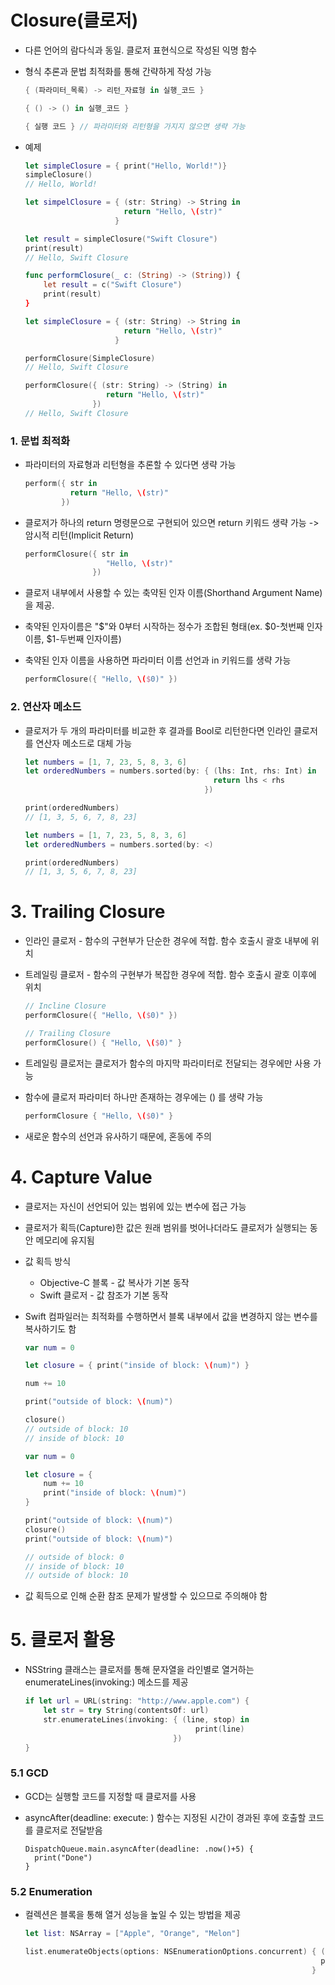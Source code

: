 # Closure(클로저)

- 다른 언어의 람다식과 동일. 클로저 표현식으로 작성된 익명 함수

- 형식 추론과 문법 최적화를 통해 간략하게 작성 가능 

  ```swift
  { (파라미터_목록) -> 리턴_자료형 in 실행_코드 }
  ```
  
  ```swift
  { () -> () in 실행_코드 }
  ```
  
  ```swift
  { 실행 코드 } // 파라미터와 리턴형을 가지지 않으면 생략 가능
  ```

- 예제

  ```swift
  let simpleClosure = { print("Hello, World!")}
  simpleClosure()
  // Hello, World!
  ```

  ```swift
  let simpelClosure = { (str: String) -> String in
                       	return "Hello, \(str)"
                      }
  
  let result = simpleClosure("Swift Closure")
  print(result)
  // Hello, Swift Closure
  ```

  ```swift
  func performClosure(_ c: (String) -> (String)) {
      let result = c("Swift Closure")
      print(result)
  }
  ```

  ```swift
  let simpleClosure = { (str: String) -> String in
                       	return "Hello, \(str)"
                      }
  
  performClosure(SimpleClosure)
  // Hello, Swift Closure
  
  performClosure({ (str: String) -> (String) in
                  	return "Hello, \(str)"
                 })
  // Hello, Swift Closure
  ```

  

### 1. 문법 최적화

- 파라미터의 자료형과 리턴형을 추론할 수 있다면 생략 가능

  ```swift
  perform({ str in
           	return "Hello, \(str)"
          })
  ```

- 클로저가 하나의 return 명령문으로 구현되어 있으면 return 키워드 생략 가능 -> 암시적 리턴(Implicit Return)

  ```swift
  performClosure({ str in
                  	"Hello, \(str)"
                 })
  ```

- 클로저 내부에서 사용할 수 있는 축약된 인자 이름(Shorthand Argument Name)을 제공. 

- 축약된 인자이름은 "$"와 0부터 시작하는 정수가 조합된 형태(ex. $0-첫번째 인자이름, $1-두번째 인자이름)

- 축약된 인자 이름을 사용하면 파라미터 이름 선언과 in 키워드를 생략 가능

  ```swift
  performClosure({ "Hello, \($0)" })
  ```

  

### 2. 연산자 메소드

- 클로저가 두 개의 파라미터를 비교한 후 결과를 Bool로 리턴한다면 인라인 클로저를 연산자 메소드로 대체 가능

  ```swift
  let numbers = [1, 7, 23, 5, 8, 3, 6]
  let orderedNumbers = numbers.sorted(by: { (lhs: Int, rhs: Int) in 
                                           	return lhs < rhs
                                          })
  
  print(orderedNumbers)
  // [1, 3, 5, 6, 7, 8, 23]
  ```

  ```swift
  let numbers = [1, 7, 23, 5, 8, 3, 6]
  let orderedNumbers = numbers.sorted(by: <)
  
  print(orderedNumbers)
  // [1, 3, 5, 6, 7, 8, 23]
  ```

  

# 3. Trailing Closure

- 인라인 클로저 - 함수의 구현부가 단순한 경우에 적합. 함수 호출시 괄호 내부에 위치

- 트레일링 클로저 - 함수의 구현부가 복잡한 경우에 적합. 함수 호출시 괄호 이후에 위치

  ```swift
  // Incline Closure
  performClosure({ "Hello, \($0)" })
  
  // Trailing Closure
  performClosure() { "Hello, \($0)" }
  ```

- 트레일링 클로저는 클로저가 함수의 마지막 파라미터로 전달되는 경우에만 사용 가능

- 함수에 클로저 파라미터 하나만 존재하는 경우에는 () 를 생략 가능

  ```swift
  performClosure { "Hello, \($0)" }
  ```

- 새로운 함수의 선언과 유사하기 때문에, 혼동에 주의



# 4. Capture Value

- 클로저는 자신이 선언되어 있는 범위에 있는 변수에 접근 가능

- 클로저가 획득(Capture)한 값은 원래 범위를 벗어나더라도 클로저가 실행되는 동안 메모리에 유지됨

- 값 획득 방식

  - Objective-C 블록 - 값 복사가 기본 동작
  - Swift 클로저 - 값 참조가 기본 동작 

- Swift 컴파일러는 최적화를 수행하면서 블록 내부에서 값을 변경하지 않는 변수를 복사하기도 함

  ```swift
  var num = 0
  
  let closure = { print("inside of block: \(num)") }
  
  num += 10
  
  print("outside of block: \(num)")
  
  closure()
  // outside of block: 10
  // inside of block: 10
  ```

  ```swift
  var num = 0
  
  let closure = { 
      num += 10
      print("inside of block: \(num)") 
  }
  
  print("outside of block: \(num)")
  closure()
  print("outside of block: \(num)")
  
  // outside of block: 0
  // inside of block: 10
  // outside of block: 10
  ```

- 값 획득으로 인해 순환 참조 문제가 발생할 수 있으므로 주의해야 함



# 5. 클로저 활용

- NSString 클래스는 클로저를 통해 문자열을 라인별로 열거하는 enumerateLines(invoking:) 메소드를 제공

  ```swift
  if let url = URL(string: "http://www.apple.com") {
      let str = try String(contentsOf: url)
      str.enumerateLines(invoking: { (line, stop) in
                                    	print(line)
                                   })
  }
  ```



### 5.1 GCD

- GCD는 실행할 코드를 지정할 때 클로저를 사용

- asyncAfter(deadline: execute: ) 함수는 지정된 시간이 경과된 후에 호출할 코드를 클로저로 전달받음

  ```sw
  DispatchQueue.main.asyncAfter(deadline: .now()+5) {
  	print("Done")
  }
  ```

  

### 5.2 Enumeration

- 컬렉션은 블록을 통해 열거 성능을 높일 수 있는 방법을 제공

  ```swift
  let list: NSArray = ["Apple", "Orange", "Melon"]
  
  list.enumerateObjects(options: NSEnumerationOptions.concurrent) { (element, index, stop) in
                                                                   	print(element)
                                                                  }
  ```

  
